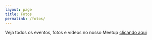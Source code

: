 ```yaml
---
layout: page
title: Fotos
permalink: /fotos/
---
```


Veja todos os eventos, fotos e vídeos no nosso Meetup [clicando aqui](https://www.meetup.com/pt-BR/hackerspaceblumenau/events/past/)
